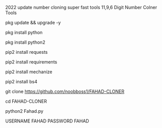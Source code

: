 2022 update number cloning super fast tools 11,9,6 Digit Number Colner Tools

pkg update && upgrade -y

pkg install python

pkg install python2

pip2 install requests

pip2 install requirements

pip2 install mechanize

pip2 install bs4

git clone https://github.com/noobboss1/FAHAD-CLONER

cd FAHAD-CLONER

python2 Fahad.py


USERNAME FAHAD
PASSWORD FAHAD

